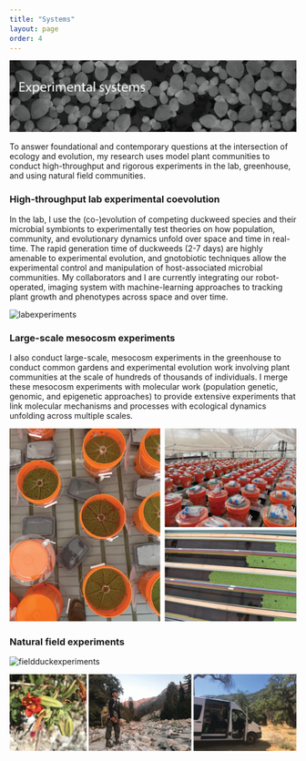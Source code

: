 ```yaml
---
title: "Systems"
layout: page
order: 4
---
```

![system](images/system-banner.png)

To answer foundational and contemporary questions at the intersection of ecology and evolution, my research uses model plant communities to conduct high-throughput and rigorous experiments in the lab, greenhouse, and using natural field communities.

### High-throughput lab experimental coevolution
In the lab, I use the (co-)evolution of competing duckweed species and their microbial symbionts to experimentally test theories on how population, community, and evolutionary dynamics unfold over space and time in real-time. The rapid generation time of duckweeds (2-7 days) are highly amenable to experimental evolution, and gnotobiotic techniques allow the experimental control and manipulation of host-associated microbial communities. My collaborators and I are currently integrating our robot-operated, imaging system with machine-learning approaches to tracking plant growth and phenotypes across space and over time.

![labexperiments](images/lab-exp.png)

### Large-scale mesocosm experiments
I also conduct large-scale, mesocosm experiments in the greenhouse to conduct common gardens and experimental evolution work involving plant communities at the scale of hundreds of thousands of individuals. I merge these mesocosm experiments with molecular work (population genetic, genomic, and epigenetic approaches) to provide extensive experiments that link molecular mechanisms and processes with ecological dynamics unfolding across multiple scales.

![mesoexperiments](images/meso.png)

### Natural field experiments
![fieldduckexperiments](images/field-duck.png)

![fieldwork](images/fieldwork.png)